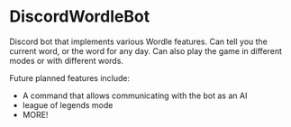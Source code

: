 # DiscordWordleBot

Discord bot that implements various Wordle features. Can tell you the current word, or the word for any day. Can also play the game in different modes or with different words.

Future planned features include:
* A command that allows communicating with the bot as an AI
* league of legends mode
* MORE!
